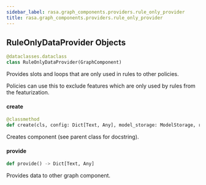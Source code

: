 ```yaml
---
sidebar_label: rasa.graph_components.providers.rule_only_provider
title: rasa.graph_components.providers.rule_only_provider
---
```

## RuleOnlyDataProvider Objects

```python
@dataclasses.dataclass
class RuleOnlyDataProvider(GraphComponent)
```

Provides slots and loops that are only used in rules to other policies.

Policies can use this to exclude features which are only used by rules from the
featurization.

#### create

```python
@classmethod
def create(cls, config: Dict[Text, Any], model_storage: ModelStorage, resource: Resource, execution_context: ExecutionContext) -> RuleOnlyDataProvider
```

Creates component (see parent class for docstring).

#### provide

```python
def provide() -> Dict[Text, Any]
```

Provides data to other graph component.

